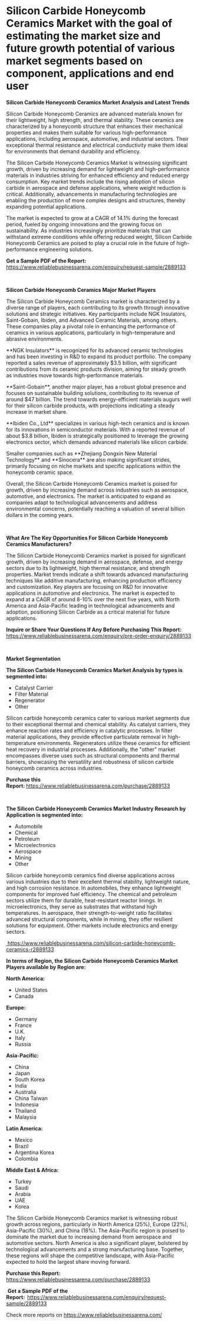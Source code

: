 <p><h1>Silicon Carbide Honeycomb Ceramics Market with the goal of estimating the market size and future growth potential of various market segments based on component, applications and end user</h1></p><p><strong>Silicon Carbide Honeycomb Ceramics Market Analysis and Latest Trends</strong></p>
<p><p>Silicon Carbide Honeycomb Ceramics are advanced materials known for their lightweight, high strength, and thermal stability. These ceramics are characterized by a honeycomb structure that enhances their mechanical properties and makes them suitable for various high-performance applications, including aerospace, automotive, and industrial sectors. Their exceptional thermal resistance and electrical conductivity make them ideal for environments that demand durability and efficiency.</p><p>The Silicon Carbide Honeycomb Ceramics Market is witnessing significant growth, driven by increasing demand for lightweight and high-performance materials in industries striving for enhanced efficiency and reduced energy consumption. Key market trends include the rising adoption of silicon carbide in aerospace and defense applications, where weight reduction is critical. Additionally, advancements in manufacturing technologies are enabling the production of more complex designs and structures, thereby expanding potential applications.</p><p>The market is expected to grow at a CAGR of 14.1% during the forecast period, fueled by ongoing innovations and the growing focus on sustainability. As industries increasingly prioritize materials that can withstand extreme conditions while offering reduced weight, Silicon Carbide Honeycomb Ceramics are poised to play a crucial role in the future of high-performance engineering solutions.</p></p>
<p><strong>Get a Sample PDF of the Report:&nbsp;</strong> <a href="https://www.reliablebusinessarena.com/enquiry/request-sample/2889133?utm_campaign=3519&utm_medium=2&utm_source=Github&utm_content=ia&utm_term=14032025&utm_id=silicon-carbide-honeycomb-ceramics">https://www.reliablebusinessarena.com/enquiry/request-sample/2889133</a></p>
<p>&nbsp;</p>
<p><strong>Silicon Carbide Honeycomb Ceramics Major Market Players</strong></p>
<p><p>The Silicon Carbide Honeycomb Ceramics market is characterized by a diverse range of players, each contributing to its growth through innovative solutions and strategic initiatives. Key participants include NGK Insulators, Saint-Gobain, Ibiden, and Advanced Ceramic Materials, among others. These companies play a pivotal role in enhancing the performance of ceramics in various applications, particularly in high-temperature and abrasive environments.</p><p>**NGK Insulators** is recognized for its advanced ceramic technologies and has been investing in R&D to expand its product portfolio. The company reported a sales revenue of approximately $3.5 billion, with significant contributions from its ceramic products division, aiming for steady growth as industries move towards high-performance materials.</p><p>**Saint-Gobain**, another major player, has a robust global presence and focuses on sustainable building solutions, contributing to its revenue of around $47 billion. The trend towards energy-efficient materials augurs well for their silicon carbide products, with projections indicating a steady increase in market share.</p><p>**Ibiden Co., Ltd** specializes in various high-tech ceramics and is known for its innovations in semiconductor materials. With a reported revenue of about $3.8 billion, Ibiden is strategically positioned to leverage the growing electronics sector, which demands advanced materials like silicon carbide.</p><p>Smaller companies such as **Zhejiang Dongxin New Material Technology** and **Sinocera** are also making significant strides, primarily focusing on niche markets and specific applications within the honeycomb ceramic space.</p><p>Overall, the Silicon Carbide Honeycomb Ceramics market is poised for growth, driven by increasing demand across industries such as aerospace, automotive, and electronics. The market is anticipated to expand as companies adapt to technological advancements and address environmental concerns, potentially reaching a valuation of several billion dollars in the coming years.</p></p>
<p>&nbsp;</p>
<p><strong>What Are The Key Opportunities For Silicon Carbide Honeycomb Ceramics Manufacturers?</strong></p>
<p><p>The Silicon Carbide Honeycomb Ceramics market is poised for significant growth, driven by increasing demand in aerospace, defense, and energy sectors due to its lightweight, high thermal resistance, and strength properties. Market trends indicate a shift towards advanced manufacturing techniques like additive manufacturing, enhancing production efficiency and customization. Key players are focusing on R&D for innovative applications in automotive and electronics. The market is expected to expand at a CAGR of around 8-10% over the next five years, with North America and Asia-Pacific leading in technological advancements and adoption, positioning Silicon Carbide as a critical material for future applications.</p></p>
<p><strong>Inquire or Share Your Questions If Any Before Purchasing This Report:</strong> <a href="https://www.reliablebusinessarena.com/enquiry/pre-order-enquiry/2889133?utm_campaign=3519&utm_medium=2&utm_source=Github&utm_content=ia&utm_term=14032025&utm_id=silicon-carbide-honeycomb-ceramics">https://www.reliablebusinessarena.com/enquiry/pre-order-enquiry/2889133</a></p>
<p>&nbsp;</p>
<p><strong>Market Segmentation</strong></p>
<p><strong>The Silicon Carbide Honeycomb Ceramics Market Analysis by types is segmented into:</strong></p>
<p><ul><li>Catalyst Carrier</li><li>Filter Material</li><li>Regenerator</li><li>Other</li></ul></p>
<p><p>Silicon carbide honeycomb ceramics cater to various market segments due to their exceptional thermal and chemical stability. As catalyst carriers, they enhance reaction rates and efficiency in catalytic processes. In filter material applications, they provide effective particulate removal in high-temperature environments. Regenerators utilize these ceramics for efficient heat recovery in industrial processes. Additionally, the "other" market encompasses diverse uses such as structural components and thermal barriers, showcasing the versatility and robustness of silicon carbide honeycomb ceramics across industries.</p></p>
<p><strong>Purchase this Report:&nbsp;</strong><a href="https://www.reliablebusinessarena.com/purchase/2889133?utm_campaign=3519&utm_medium=2&utm_source=Github&utm_content=ia&utm_term=14032025&utm_id=silicon-carbide-honeycomb-ceramics">https://www.reliablebusinessarena.com/purchase/2889133</a></p>
<p>&nbsp;</p>
<p><strong>The Silicon Carbide Honeycomb Ceramics Market Industry Research by Application is segmented into:</strong></p>
<p><ul><li>Automobile</li><li>Chemical</li><li>Petroleum</li><li>Microelectronics</li><li>Aerospace</li><li>Mining</li><li>Other</li></ul></p>
<p><p>Silicon carbide honeycomb ceramics find diverse applications across various industries due to their excellent thermal stability, lightweight nature, and high corrosion resistance. In automobiles, they enhance lightweight components for improved fuel efficiency. The chemical and petroleum sectors utilize them for durable, heat-resistant reactor linings. In microelectronics, they serve as substrates that withstand high temperatures. In aerospace, their strength-to-weight ratio facilitates advanced structural components, while in mining, they offer resilient solutions for equipment. Other markets include electronics and energy sectors.</p></p>
<p><a href="https://www.reliablebusinessarena.com/silicon-carbide-honeycomb-ceramics-r2889133?utm_campaign=3519&utm_medium=2&utm_source=Github&utm_content=ia&utm_term=14032025&utm_id=silicon-carbide-honeycomb-ceramics">&nbsp;https://www.reliablebusinessarena.com/silicon-carbide-honeycomb-ceramics-r2889133</a></p>
<p><strong>In terms of Region, the Silicon Carbide Honeycomb Ceramics Market Players available by Region are:</strong></p>
<p>
    <p> <strong> North America: </strong>
        <ul>
            <li>United States</li>
            <li>Canada</li>
        </ul>
        </p> 
    <p> <strong> Europe: </strong>
        <ul>
            <li>Germany</li>
            <li>France</li>
            <li>U.K.</li>
            <li>Italy</li>
            <li>Russia</li>
        </ul>
        </p> 
    <p> <strong> Asia-Pacific: </strong>
        <ul>
            <li>China</li>
            <li>Japan</li>
            <li>South Korea</li>
            <li>India</li>
            <li>Australia</li>
            <li>China Taiwan</li>
            <li>Indonesia</li>
            <li>Thailand</li>
            <li>Malaysia</li>
        </ul>
        </p> 
    <p> <strong> Latin America: </strong>
        <ul>
            <li>Mexico</li>
            <li>Brazil</li>
            <li>Argentina Korea</li>
            <li>Colombia</li>
        </ul>
        </p> 
    <p> <strong> Middle East & Africa: </strong>
        <ul>
            <li>Turkey</li>
            <li>Saudi</li>
            <li>Arabia</li>
            <li>UAE</li>
            <li>Korea</li>
        </ul>
    </p>
    </p>
<p><p>The Silicon Carbide Honeycomb Ceramics market is witnessing robust growth across regions, particularly in North America (25%), Europe (22%), Asia-Pacific (30%), and China (18%). The Asia-Pacific region is poised to dominate the market due to increasing demand from aerospace and automotive sectors. North America is also a significant player, bolstered by technological advancements and a strong manufacturing base. Together, these regions will shape the competitive landscape, with Asia-Pacific expected to hold the largest share moving forward.</p></p>
<p><strong>Purchase this Report: </strong><a href="https://www.reliablebusinessarena.com/purchase/2889133?utm_campaign=3519&utm_medium=2&utm_source=Github&utm_content=ia&utm_term=14032025&utm_id=silicon-carbide-honeycomb-ceramics">https://www.reliablebusinessarena.com/purchase/2889133</a></p>
<p>&nbsp;<strong>Get a Sample PDF of the Report:&nbsp;&nbsp;</strong><a href="https://www.reliablebusinessarena.com/enquiry/request-sample/2889133?utm_campaign=3519&utm_medium=2&utm_source=Github&utm_content=ia&utm_term=14032025&utm_id=silicon-carbide-honeycomb-ceramics">https://www.reliablebusinessarena.com/enquiry/request-sample/2889133</a></p>
<p><strong></strong></p>
<p>Check more reports on <a href="https://www.reliablebusinessarena.com/?utm_campaign=3519&utm_medium=2&utm_source=Github&utm_content=ia&utm_term=14032025&utm_id=silicon-carbide-honeycomb-ceramics">https://www.reliablebusinessarena.com/</a></p>